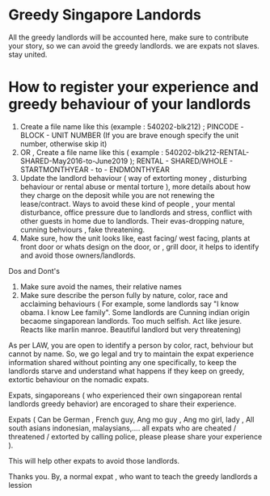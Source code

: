 # Greedy Singapore Landords
All the greedy landlords will be accounted here, make sure to contribute your story, so we can avoid the greedy landlords. we are expats not slaves. stay united.

# How to register your experience and greedy behaviour of your landlords

1. Create a file name like this (example : 540202-blk212) ; PINCODE -BLOCK - UNIT NUMBER (If you are brave enough specify the unit number, otherwise skip it)
2. OR , Create a file name like this ( example : 540202-blk212-RENTAL-SHARED-May2016-to-June2019 ); RENTAL - SHARED/WHOLE - STARTMONTHYEAR - to - ENDMONTHYEAR
3. Update the landlord behaviour ( way of extorting money , disturbing behaviour  or rental abuse or mental torture ), more details about how they charge on the deposit while you are not renewing the lease/contract. Ways to avoid these kind of people , your mental disturbance, office pressure due to landlords and stress, conflict with other guests in home due to landlords. Their evas-dropping nature, cunning behviours , fake threatening. 
4. Make sure, how the unit looks like, east facing/ west facing, plants at front door or whats design on the door, or , grill door, it helps to identify and avoid those owners/landlords.
  
Dos and Dont's
1. Make sure avoid the names, their relative names
2. Make sure describe the person fully by nature, color, race and acclaiming behaviours ( For example, some landlords say "I know obama. I know Lee family". Some landlords are Cunning indian origin becaome singaporean landlords. Too much selfish. Act like jesure. Reacts like marlin manroe. Beautiful landlord but very threatening)
  
As per LAW, you are open to identify a person by color, ract, behviour but cannot by name.
So, we go legal and try to maintain the expat experience information shared without pointing any one specifically, to keep the landlords starve and understand what happens if they keep on greedy, extortic behaviour on the nomadic expats.
  
  
Expats, singaporeans ( who experienced their own singaporean rental landlords greedy behavior) are encoraged to share their experience.
 
Expats ( Can be German , French guy, Ang mo guy , Ang mo girl, lady , All south asians indonesian, malaysians,.... all expats who are cheated / threatened / extorted by calling police, please please share your experience ).
  
This will help other expats to avoid those landlords.
  
  
Thanks you.
 By, a normal expat , who want to teach the greedy landlords a lession
